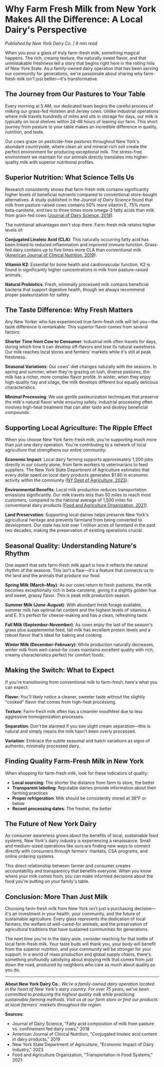 # Why Farm Fresh Milk from New York Makes All the Difference: A Local Dairy's Perspective

*Published by New York Dairy Co. | 8 min read*

When you pour a glass of truly farm-fresh milk, something magical happens. The rich, creamy texture, the naturally sweet flavor, and that unmistakable freshness tell a story that begins right here in the rolling hills of New York State. As a family-owned dairy operation that has been serving our community for generations, we're passionate about sharing why farm-fresh milk isn't just better—it's transformative.

## The Journey from Our Pastures to Your Table

Every morning at 5 AM, our dedicated team begins the careful process of milking our grass-fed Holstein and Jersey cows. Unlike industrial operations where milk travels hundreds of miles and sits in storage for days, our milk is typically on local shelves within 24-48 hours of leaving our farm. This short journey from pasture to your table makes an incredible difference in quality, nutrition, and taste.

Our cows graze on pesticide-free pastures throughout New York's abundant countryside, where clean air and mineral-rich soil create the perfect environment for producing exceptional milk. The stress-free environment we maintain for our animals directly translates into higher-quality milk with superior nutritional profiles.

## Superior Nutrition: What Science Tells Us

Research consistently shows that farm-fresh milk contains significantly higher levels of beneficial nutrients compared to conventional store-bought alternatives. A study published in the *Journal of Dairy Science* found that milk from pasture-raised cows contains 50% more vitamin E, 75% more beta-carotene, and two to three times more omega-3 fatty acids than milk from grain-fed cows ([Journal of Dairy Science, 2018](https://www.journalofdairyscience.org)).

The nutritional advantages don't stop there. Farm-fresh milk retains higher levels of:

**Conjugated Linoleic Acid (CLA)**: This naturally occurring fatty acid has been linked to reduced inflammation and improved immune function. Grass-fed dairy contains up to five times more CLA than conventional milk ([American Journal of Clinical Nutrition, 2019](https://academic.oup.com/ajcn)).

**Vitamin K2**: Essential for bone health and cardiovascular function, K2 is found in significantly higher concentrations in milk from pasture-raised animals.

**Natural Probiotics**: Fresh, minimally processed milk contains beneficial bacteria that support digestive health, though we always recommend proper pasteurization for safety.

## The Taste Difference: Why Fresh Matters

Any New Yorker who has experienced true farm-fresh milk will tell you—the taste difference is remarkable. This superior flavor comes from several factors:

**Shorter Time from Cow to Consumer**: Industrial milk often travels for days, during which time it can develop off-flavors and lose its natural sweetness. Our milk reaches local stores and farmers' markets while it's still at peak freshness.

**Seasonal Variations**: Our cows' diet changes naturally with the seasons. In spring and summer, when they're grazing on lush, diverse pastures, the milk has a richer, more complex flavor profile. In winter, when they enjoy high-quality hay and silage, the milk develops different but equally delicious characteristics.

**Minimal Processing**: We use gentle pasteurization techniques that preserve the milk's natural flavor while ensuring safety. Industrial processing often involves high-heat treatment that can alter taste and destroy beneficial compounds.

## Supporting Local Agriculture: The Ripple Effect

When you choose New York farm-fresh milk, you're supporting much more than just one dairy operation. You're contributing to a network of local agriculture that strengthens our entire community:

**Economic Impact**: Local dairy farming supports approximately 1,200 jobs directly in our county alone, from farm workers to veterinarians to feed suppliers. The New York State Department of Agriculture estimates that every dollar spent on local dairy products generates $1.80 in economic activity within the community ([NY Dept of Agriculture, 2023](https://agriculture.ny.gov)).

**Environmental Benefits**: Local milk production reduces transportation emissions significantly. Our milk travels less than 50 miles to reach most customers, compared to the national average of 1,500 miles for conventional dairy products ([Food and Agriculture Organization, 2021](https://www.fao.org)).

**Land Preservation**: Supporting local dairies helps preserve New York's agricultural heritage and prevents farmland from being converted to development. Our state has lost over 1 million acres of farmland in the past two decades, making the preservation of existing operations crucial.

## Seasonal Quality: Understanding Nature's Rhythm

One aspect that sets farm-fresh milk apart is how it reflects the natural rhythm of the seasons. This isn't a flaw—it's a feature that connects us to the land and the animals that produce our food.

**Spring Milk (March-May)**: As our cows return to fresh pastures, the milk becomes exceptionally rich in beta-carotene, giving it a slightly golden hue and sweet, grassy flavor. This is peak milk production season.

**Summer Milk (June-August)**: With abundant fresh forage available, summer milk has optimal fat content and the highest levels of vitamins A and E. It's perfect for cheese-making and has a clean, refreshing taste.

**Fall Milk (September-November)**: As cows enjoy the last of the season's grass plus supplemental feed, fall milk has excellent protein levels and a robust flavor that's ideal for baking and cooking.

**Winter Milk (December-February)**: While production naturally decreases, winter milk from well-cared-for cows maintains excellent quality with rich, creamy characteristics perfect for comfort foods.

## Making the Switch: What to Expect

If you're transitioning from conventional milk to farm-fresh, here's what you can expect:

**Flavor**: You'll likely notice a cleaner, sweeter taste without the slightly "cooked" flavor that comes from high-heat processing.

**Texture**: Farm-fresh milk often has a creamier mouthfeel due to less aggressive homogenization processes.

**Separation**: Don't be alarmed if you see slight cream separation—this is natural and simply means the milk hasn't been overly processed.

**Variation**: Embrace the subtle seasonal and batch variations as signs of authentic, minimally processed dairy.

## Finding Quality Farm-Fresh Milk in New York

When shopping for farm-fresh milk, look for these indicators of quality:

- **Local sourcing**: The shorter the distance from farm to store, the better
- **Transparent labeling**: Reputable dairies provide information about their farming practices
- **Proper refrigeration**: Milk should be consistently stored at 38°F or below
- **Recent processing dates**: The fresher, the better

## The Future of New York Dairy

As consumer awareness grows about the benefits of local, sustainable food systems, New York's dairy industry is experiencing a renaissance. Small and medium-sized operations like ours are finding new ways to connect directly with consumers through farmers' markets, CSA programs, and online ordering systems.

This direct relationship between farmer and consumer creates accountability and transparency that benefits everyone. When you know where your milk comes from, you can make informed decisions about the food you're putting on your family's table.

## Conclusion: More Than Just Milk

Choosing farm-fresh milk from New York isn't just a purchasing decision—it's an investment in your health, your community, and the future of sustainable agriculture. Every glass represents the dedication of local farmers, the welfare of well-cared-for animals, and the preservation of agricultural traditions that have sustained communities for generations.

The next time you're in the dairy aisle, consider reaching for that bottle of local farm-fresh milk. Your taste buds will thank you, your body will benefit from the superior nutrition, and your community will be stronger for your support. In a world of mass production and global supply chains, there's something profoundly satisfying about enjoying milk that comes from just down the road, produced by neighbors who care as much about quality as you do.

---

**About New York Dairy Co.**: *We're a family-owned dairy operation located in the heart of New York's dairy country. For over 75 years, we've been committed to producing the highest quality milk while practicing sustainable farming methods. Visit us at our farm store or find our products at local farmers' markets throughout the region.*

**Sources**:
- Journal of Dairy Science, "Fatty acid composition of milk from pasture vs. confinement fed dairy cows," 2018
- American Journal of Clinical Nutrition, "Conjugated linoleic acid content in dairy products," 2019  
- New York State Department of Agriculture, "Economic Impact of Dairy Industry," 2023
- Food and Agriculture Organization, "Transportation in Food Systems," 2021